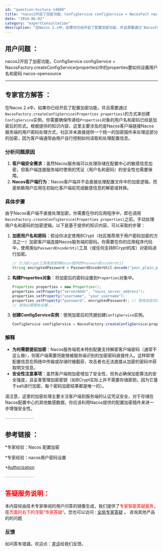 ```yaml
---
id: "question-history-14880"
title: "nacos2开启了加密功能，ConfigService configService = NacosFact nacos-opensource"
date: "2024-06-02"
category: "expertConsultation"
description: "在Nacos 2.x中，如果你已经开启了配置加密功能，并且需要通过`NacosFactory.createConfigService(Properties properties)`的方式来创建`ConfigService`实例，你需要确保传递给`Properties`对象的用户名和密码已经是加密后的"
---
```


## 用户问题 ： 
 nacos2开启了加密功能，ConfigService configService = NacosFactory.createConfigService(properties)中的properties要如何设置用户名和密码 nacos-opensource 

---------------
## 专家官方解答 ：

在Nacos 2.x中，如果你已经开启了配置加密功能，并且需要通过`NacosFactory.createConfigService(Properties properties)`的方式来创建`ConfigService`实例，你需要确保传递给`Properties`对象的用户名和密码已经是加密后的形式。根据提供的知识内容，这里主要涉及的是Nacos客户端链接Nacos服务端的用户密码处理方式，社区并未直接提供一个统一的加密插件来处理这部分的加密，因为客户端通常由用户自行控制如何读取和处理配置信息。

### 分析问题原因
1. **客户端安全需求**：虽然Nacos服务端可以处理存储在配置中心的敏感信息加密，但客户端连接服务端时使用的凭证（用户名和密码）的安全性也需要保障。
2. **Nacos客户端行为**：Nacos客户端并不会直接处理配置文件中的加密逻辑，而是依赖用户应用在初始化客户端前完成敏感信息的解密或转换。

### 具体步骤
由于Nacos客户端不直接处理加密，你需要在你的应用程序中，即在调用`NacosFactory.createConfigService(Properties properties)`之前，手动处理用户名和密码的加密逻辑。以下是基于提供的知识内容，可以采取的步骤：

1. **加密用户名和密码**：假设你决定使用BCrypt（社区推荐用于用户密码加密的方法之一）加密客户端连接Nacos服务端的密码。你需要在你的应用程序代码中，使用类似`PasswordEncoderUtil`工具（或任何支持BCrypt的库）对密码进行加密。

    ```java
    // 引入BCrypt工具类或使用Nacos提供的PasswordEncoderUtil
    String encryptedPassword = PasswordEncoderUtil.encode("your_plain_password");
    ```

2. **构建Properties对象**：将加密后的密码设置到`Properties`对象中。

    ```java
    Properties properties = new Properties();
    properties.setProperty("serverAddr", "nacos_server_address");
    properties.setProperty("username", "your_username");
    properties.setProperty("password", encryptedPassword); // 使用加密后的密码
    // 其他必要属性设置...
    ```

3. **创建ConfigService实例**：使用加密后的凭据创建`ConfigService`实例。

    ```java
    ConfigService configService = NacosFactory.createConfigService(properties);
    ```

### 解释
- **为何需要提前加密**：Nacos服务端若未特别配置支持解密客户端密码（通常不这么做），则客户端需要将能够被服务端识别的加密密码直接传入。这样即使配置信息在网络中传输或存储时被截获，攻击者也无法直接从加密的密码中获取明文信息。
- **安全性注意事项**：虽然客户端侧加密增加了安全性，但务必确保加密算法的安全强度，且妥善管理加密密钥（如BCrypt实际上并不需要存储密钥，因为它基于salt进行加密，每个密码加密结果都是唯一的）。

请注意，这里的加密处理主要关注客户端到服务端的认证凭证安全，对于存储在Nacos配置中心的其他敏感数据，你应该利用Nacos提供的配置加密插件来进一步增强安全性。


<font color="#949494">---------------</font> 


## 参考链接 ：

*专家经验：Nacos 配置加密 
 
 *专家经验：nacos用户密码设置 
 
 *[Authorization](https://nacos.io/docs/latest/guide/user/auth)


 <font color="#949494">---------------</font> 
 


## <font color="#FF0000">答疑服务说明：</font> 

本内容经由技术专家审阅的用户问答的镜像生成，我们提供了<font color="#FF0000">专家智能答疑服务</font>，在<font color="#FF0000">页面的右下的浮窗”专家答疑“</font>。您也可以访问 : [全局专家答疑](https://opensource.alibaba.com/chatBot) 。 咨询其他产品的的问题

### 反馈
如问答有错漏，欢迎点：[差评](https://ai.nacos.io/user/feedbackByEnhancerGradePOJOID?enhancerGradePOJOId=14905)给我们反馈。
